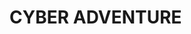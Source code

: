 #                                                                                                    CYBER ADVENTURE


